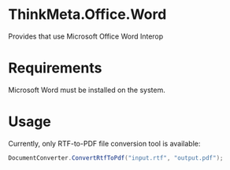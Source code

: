 # ThinkMeta.Office.Word

Provides that use Microsoft Office Word Interop

# Requirements

Microsoft Word must be installed on the system.

# Usage

Currently, only RTF-to-PDF file conversion tool is available:

```cs
DocumentConverter.ConvertRtfToPdf("input.rtf", "output.pdf");
```